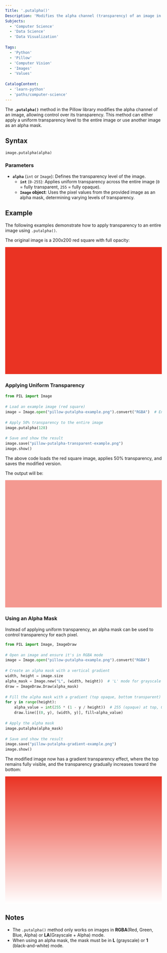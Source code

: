 ```yaml
---
Title: '.putalpha()'
Description: 'Modifies the alpha channel (transparency) of an image in the Pillow library.'
Subjects:
  - 'Computer Science'
  - 'Data Science'
  - 'Data Visualization'

Tags:
  - 'Python'
  - 'Pillow'
  - 'Computer Vision'
  - 'Images'
  - 'Values'

CatalogContent:
  - 'learn-python'
  - 'paths/computer-science'
---
```


The **`.putalpha()`** method in the Pillow library modifies the alpha channel of an image, allowing control over its transparency. This method can either apply a uniform transparency level to the entire image or use another image as an alpha mask.

## Syntax

```pseudo
image.putalpha(alpha)
```

### Parameters

- **`alpha`** (`int` or `Image`): Defines the transparency level of the image.
  - **`int`** (`0-255`): Applies uniform transparency across the entire image (`0` = fully transparent, `255` = fully opaque).
  - **`Image` object**: Uses the pixel values from the provided image as an alpha mask, determining varying levels of transparency.

## Example

The following examples demonstrate how to apply transparency to an entire image using `.putalpha()`.

The original image is a 200x200 red square with full opacity:

![The original image is a 200x200 red square with full opacity.](https://raw.githubusercontent.com/Codecademy/docs/main/media/pillow-putalpha-example.png)

### Applying Uniform Transparency

```py
from PIL import Image

# Load an example image (red square)
image = Image.open("pillow-putalpha-example.png").convert("RGBA")  # Ensure RGBA mode

# Apply 50% transparency to the entire image
image.putalpha(128)

# Save and show the result
image.save("pillow-putalpha-transparent-example.png")
image.show()
```

The above code loads the red square image, applies 50% transparency, and saves the modified version.

The output will be:

![The modified image has 50% transparency, making it appear faded.](https://raw.githubusercontent.com/Codecademy/docs/main/media/pillow-putalpha-transparent-example.png)

### Using an Alpha Mask

Instead of applying uniform transparency, an alpha mask can be used to control transparency for each pixel.

```py
from PIL import Image, ImageDraw

# Open an image and ensure it's in RGBA mode
image = Image.open("pillow-putalpha-example.png").convert("RGBA")

# Create an alpha mask with a vertical gradient
width, height = image.size
alpha_mask = Image.new("L", (width, height))  # 'L' mode for grayscale (alpha values)
draw = ImageDraw.Draw(alpha_mask)

# Fill the alpha mask with a gradient (top opaque, bottom transparent)
for y in range(height):
    alpha_value = int(255 * (1 - y / height))  # 255 (opaque) at top, 0 (transparent) at bottom
    draw.line([(0, y), (width, y)], fill=alpha_value)

# Apply the alpha mask
image.putalpha(alpha_mask)

# Save and show the result
image.save("pillow-putalpha-gradient-example.png")
image.show()
```

The modified image now has a gradient transparency effect, where the top remains fully visible, and the transparency gradually increases toward the bottom:

![The output image fades from fully opaque at the top to fully transparent at the bottom.](https://raw.githubusercontent.com/Codecademy/docs/main/media/pillow-putalpha-gradient-example.png)

## Notes

- The `.putalpha()` method only works on images in **RGBA**(Red, Green, Blue, Alpha) or **LA**(Grayscale + Alpha) mode.
- When using an alpha mask, the mask must be in **L** (grayscale) or **1** (black-and-white) mode.
